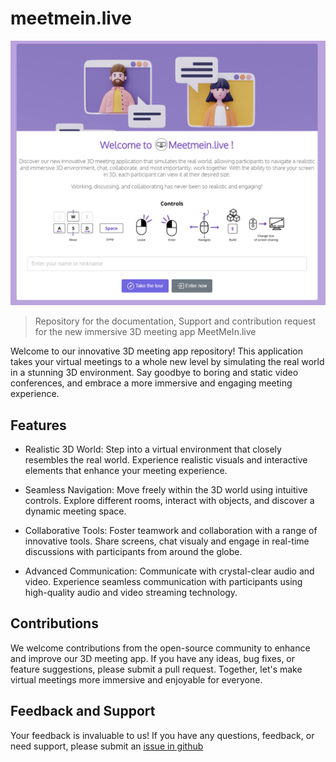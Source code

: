 # meetmein.live

![App Logo](welcome-app.png)

> Repository for the documentation, Support and contribution request for the new immersive 3D meeting app MeetMeIn.live

Welcome to our innovative 3D meeting app repository! This application takes your virtual meetings to a whole new level by simulating the real world in a stunning 3D environment. Say goodbye to boring and static video conferences, and embrace a more immersive and engaging meeting experience.

## Features

- Realistic 3D World: Step into a virtual environment that closely resembles the real world. Experience realistic visuals and interactive elements that enhance your meeting experience.

- Seamless Navigation: Move freely within the 3D world using intuitive controls. Explore different rooms, interact with objects, and discover a dynamic meeting space.

- Collaborative Tools: Foster teamwork and collaboration with a range of innovative tools. Share screens, chat visualy and engage in real-time discussions with participants from around the globe.

- Advanced Communication: Communicate with crystal-clear audio and video. Experience seamless communication with participants using high-quality audio and video streaming technology.

## Contributions

We welcome contributions from the open-source community to enhance and improve our 3D meeting app. If you have any ideas, bug fixes, or feature suggestions, please submit a pull request. Together, let's make virtual meetings more immersive and enjoyable for everyone.

## Feedback and Support

Your feedback is invaluable to us! If you have any questions, feedback, or need support, please submit an [issue in github](https://github.com/michaelsazbon/meetmein.live/issues/new)
